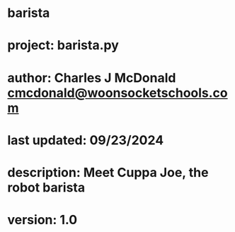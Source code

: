 # barista
#
#       project: barista.py
#        author: Charles J McDonald <cmcdonald@woonsocketschools.com>
#  last updated: 09/23/2024
#
#   description: Meet Cuppa Joe, the robot barista
#       version: 1.0
